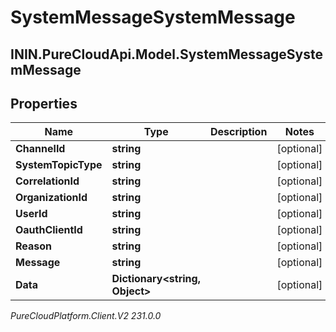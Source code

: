 # SystemMessageSystemMessage

## ININ.PureCloudApi.Model.SystemMessageSystemMessage

## Properties

|Name | Type | Description | Notes|
|------------ | ------------- | ------------- | -------------|
| **ChannelId** | **string** |  | [optional] |
| **SystemTopicType** | **string** |  | [optional] |
| **CorrelationId** | **string** |  | [optional] |
| **OrganizationId** | **string** |  | [optional] |
| **UserId** | **string** |  | [optional] |
| **OauthClientId** | **string** |  | [optional] |
| **Reason** | **string** |  | [optional] |
| **Message** | **string** |  | [optional] |
| **Data** | **Dictionary&lt;string, Object&gt;** |  | [optional] |



_PureCloudPlatform.Client.V2 231.0.0_
